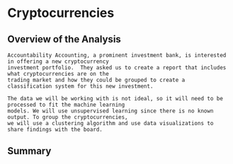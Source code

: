 # Cryptocurrencies

## Overview of the Analysis

    Accountability Accounting, a prominent investment bank, is interested in offering a new cryptocurrency
    investment portfolio.  They asked us to create a report that includes what cryptocurrencies are on the
    trading market and how they could be grouped to create a classification system for this new investment.
    
    The data we will be working with is not ideal, so it will need to be processed to fit the machine learning
    models. We will use unsupervised learning since there is no known output. To group the cryptocurrencies,
    we will use a clustering algorithm and use data visualizations to share findings with the board.
    
##  Summary

    
